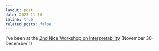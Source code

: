 ```yaml
---
layout: post
date: 2023-11-30
inline: true
related_posts: false
---
```


I've been at the [2nd Nice Workshop on Interpretability](https://sites.google.com/view/nwi2023/) (November 30-December 1)
